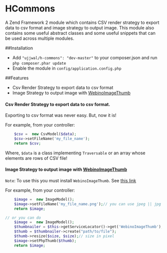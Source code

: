 HCommons
========

A Zend Framework 2 module which contains CSV render strategy to export data to csv format and image strategy to output image.
This module also contains some useful abstract classes and some useful snippets that can be used across multiple modules.

##Installation
* Add `"ujjwal/h-commons": "dev-master"` to your composer.json and run `php composer.phar update`
* Enable the module in `config/application.config.php`


##Features
* Csv Render Strategy to export data to csv format
* Image Strategy to output image with [WebinoImageThumb](https://github.com/webino/WebinoImageThumb)

#### Csv Render Strategy to export data to csv format.
Exporting to csv format was never easy. But, now it is!

For example, from your controller:
```php
    $csv =  new CsvModel($data);
    $csv->setFileName('my_file_name');
    return $csv;
```
Where, `$data` is a class implementing `Traversable` or an array whose elements are rows of CSV file!

#### Image Strategy to output image with [WebinoImageThumb](https://github.com/webino/WebinoImageThumb)
`Note`: To use this you must install `WebinoImageThumb`. See [this link](https://github.com/webino/WebinoImageThumb)

For example, from your controller:
```php
    $image =  new ImageModel();
    $image->setFileName('my_file_name.png');// you can use jpeg || jpg || png || gif
    return $image;

// or you can do
    $image =  new ImageModel();
    $thumbnailer = $this->getServiceLocator()->get('WebinoImageThumb');
    $thumb = $thumbnailer->create("path/to/file");
    $thumb->resize($size, $size);// size in pixel
    $image->setPhpThumb($thumb);
    return $image;
```
